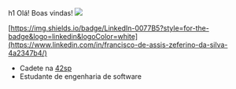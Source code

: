 h1 Olá! Boas vindas! ![](https://github.com/leticiadasilva/leticiadasilva/blob/main/images/Hi.gif)


[https://img.shields.io/badge/LinkedIn-0077B5?style=for-the-badge&logo=linkedin&logoColor=white](https://www.linkedin.com/in/francisco-de-assis-zeferino-da-silva-4a2347b4/)


* Cadete na [42sp](https://www.42sp.org.br/)
* Estudante de engenharia de software

